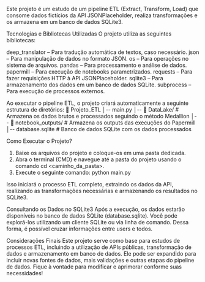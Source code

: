 Este projeto é um estudo de um pipeline ETL (Extract, Transform, Load) que consome dados fictícios da API JSONPlaceholder, realiza transformações e os armazena em um banco de dados SQLite3.

Tecnologias e Bibliotecas Utilizadas
O projeto utiliza as seguintes bibliotecas:

deep_translator – Para tradução automática de textos, caso necessário.
json – Para manipulação de dados no formato JSON.
os – Para operações no sistema de arquivos.
pandas – Para processamento e análise de dados.
papermill – Para execução de notebooks parametrizados.
requests – Para fazer requisições HTTP à API JSONPlaceholder.
sqlite3 – Para armazenamento dos dados em um banco de dados SQLite.
subprocess – Para execução de processos externos.

Ao executar o pipeline ETL, o projeto criará automaticamente a seguinte estrutura de diretórios:
📂 Projeto_ETL
│-- main.py
│-- 📂 DataLake/          # Armazena os dados brutos e processados seguindo o método Medallion
│-- 📂 notebook_outputs/  # Armazena os outputs das execuções do Papermill
│-- database.sqlite       # Banco de dados SQLite com os dados processados

Como Executar o Projeto?
1. Baixe os arquivos do projeto e coloque-os em uma pasta dedicada.
2. Abra o terminal (CMD) e navegue até a pasta do projeto usando o comando cd <caminho_da_pasta>.
3. Execute o seguinte comando: python main.py

Isso iniciará o processo ETL completo, extraindo os dados da API, realizando as transformações necessárias e armazenando os resultados no SQLite3.

Consultando os Dados no SQLite3
Após a execução, os dados estarão disponíveis no banco de dados SQLite (database.sqlite). Você pode explorá-los utilizando um cliente SQLite ou via linha de comando. Dessa forma, é possível cruzar informações entre users e todos.

Considerações Finais
Este projeto serve como base para estudos de processos ETL, incluindo a utilização de APIs públicas, transformação de dados e armazenamento em banco de dados. Ele pode ser expandido para incluir novas fontes de dados, mais validações e outras etapas do pipeline de dados.
Fique à vontade para modificar e aprimorar conforme suas necessidades!
